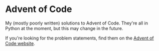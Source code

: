 # Advent of Code

My (mostly poorly written) solutions to Advent of Code. They're all in Python at the moment, but this may change in the future.

If you're looking for the problem statements, find them on the [Advent of Code website](https://adventofcode.com/).